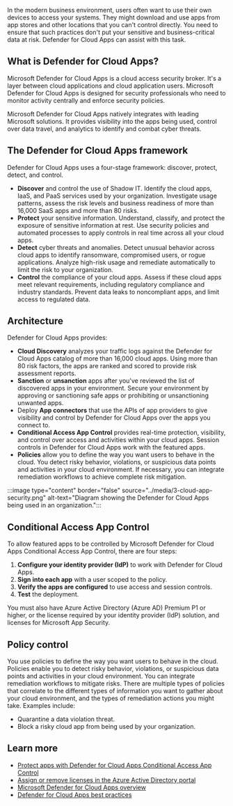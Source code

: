 In the modern business environment, users often want to use their own devices to access your systems. They might download and use apps from app stores and other locations that you can't control directly. You need to ensure that such practices don't put your sensitive and business-critical data at risk. Defender for Cloud Apps can assist with this task.

## What is Defender for Cloud Apps?

Microsoft Defender for Cloud Apps is a cloud access security broker. It's a layer between cloud applications and cloud application users. Microsoft Defender for Cloud Apps is designed for security professionals who need to monitor activity centrally and enforce security policies.

Microsoft Defender for Cloud Apps natively integrates with leading Microsoft solutions. It provides visibility into the apps being used, control over data travel, and analytics to identify and combat cyber threats.

## The Defender for Cloud Apps framework

Defender for Cloud Apps uses a four-stage framework: discover, protect, detect, and control.

- **Discover** and control the use of Shadow IT. Identify the cloud apps, IaaS, and PaaS services used by your organization. Investigate usage patterns, assess the risk levels and business readiness of more than 16,000 SaaS apps and more than 80 risks.
- **Protect** your sensitive information. Understand, classify, and protect the exposure of sensitive information at rest. Use security policies and automated processes to apply controls in real time across all your cloud apps.
- **Detect** cyber threats and anomalies. Detect unusual behavior across cloud apps to identify ransomware, compromised users, or rogue applications. Analyze high-risk usage and remediate automatically to limit the risk to your organization.
- **Control** the compliance of your cloud apps. Assess if these cloud apps meet relevant requirements, including regulatory compliance and industry standards. Prevent data leaks to noncompliant apps, and limit access to regulated data.

## Architecture

Defender for Cloud Apps provides:

- **Cloud Discovery** analyzes your traffic logs against the Defender for Cloud Apps catalog of more than 16,000 cloud apps. Using more than 80 risk factors, the apps are ranked and scored to provide risk assessment reports.
- **Sanction** or **unsanction** apps after you've reviewed the list of discovered apps in your environment. Secure your environment by approving or sanctioning safe apps or prohibiting or unsanctioning unwanted apps.
- Deploy **App connectors** that use the APIs of app providers to give visibility and control by Defender for Cloud Apps over the apps you connect to.
- **Conditional Access App Control** provides real-time protection, visibility, and control over access and activities within your cloud apps. Session controls in Defender for Cloud Apps work with the featured apps.
- **Policies** allow you to define the way you want users to behave in the cloud. You detect risky behavior, violations, or suspicious data points and activities in your cloud environment. If necessary, you can integrate remediation workflows to achieve complete risk mitigation.

:::image type="content" border="false" source="../media/3-cloud-app-security.png" alt-text="Diagram showing the Defender for Cloud Apps being used in an organization.":::

## Conditional Access App Control

To allow featured apps to be controlled by Microsoft Defender for Cloud Apps Conditional Access App Control, there are four steps:

1. **Configure your identity provider (IdP)** to work with Defender for Cloud Apps.
1. **Sign into each app** with a user scoped to the policy.
1. **Verify the apps are configured** to use access and session controls.
1. **Test** the deployment.

You must also have Azure Active Directory (Azure AD) Premium P1 or higher, or the license required by your identity provider (IdP) solution, and licenses for Microsoft App Security.

## Policy control

You use policies to define the way you want users to behave in the cloud. Policies enable you to detect risky behavior, violations, or suspicious data points and activities in your cloud environment. You can integrate remediation workflows to mitigate risks. There are multiple types of policies that correlate to the different types of information you want to gather about your cloud environment, and the types of remediation actions you might take. Examples include:

- Quarantine a data violation threat.
- Block a risky cloud app from being used by your organization.

## Learn more

- [Protect apps with Defender for Cloud Apps Conditional Access App Control](/cloud-app-security/proxy-intro-aad#featured-apps)
- [Assign or remove licenses in the Azure Active Directory portal](/azure/active-directory/fundamentals/license-users-groups)
- [Microsoft Defender for Cloud Apps overview](/cloud-app-security/what-is-cloud-app-security)
- [Defender for Cloud Apps best practices](/cloud-app-security/best-practices)
